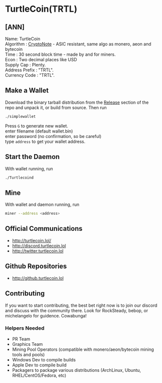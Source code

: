 # TurtleCoin(TRTL)

## [ANN]
Name: TurtleCoin  
Algorithm      : [CryptoNote](http://cryptonote.org) - ASIC resistant, same algo as monero, aeon and bytecoin  
Time           : 30 second block time - made by and for miners.  
Econ           : Two decimal places like USD  
Supply Cap     : Plenty.  
Address Prefix : "TRTL".   
Currency Code  : "TRTL".  

## Make a Wallet
Download the binary tarball distribution from the [Release](https://github.com/turtlecoin/turtlecoin/releases) section of the repo and unpack it, or build from source. Then run

```bash
./simplewallet
```

Press `G` to generate new wallet.  
enter filename (default wallet.bin)  
enter password (no confirmation, so be careful)  
type `address` to get your wallet address.

## Start the Daemon
With wallet running, run
```bash
./Turtlecoind
```

## Mine
With wallet and daemon running, run

```bash
miner --address <address>
```

## Official Communications
- http://turtlecoin.lol/
- http://discord.turtlecoin.lol
- http://twitter.turtlecoin.lol

## Github Repositories
- http://github.turtlecoin.lol

## Contributing
If you want to start contributing, the best bet right now is to join our discord and discuss with the community there. Look for RockSteady, bebop, or michelangelo for guidence. Cowabunga!

### Helpers Needed
- PR Team
- Graphics Team
- Mining Pool Operators (compatible with monero/aeon/bytecoin mining tools and pools)
- Windows Dev to compile builds
- Apple Dev to compile build
- Packagers to package various distributions (ArchLinux, Ubuntu, RHEL/CentOS/Fedora, etc)
